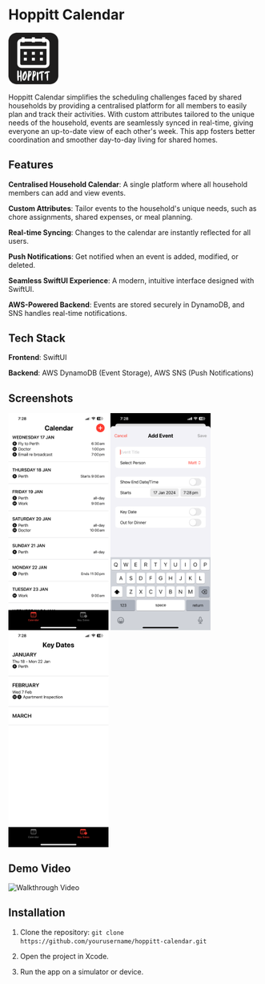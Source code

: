 # Hoppitt Calendar
<img src="docs/hoppitt-calendar-icon.png" alt="App Icon" width="100"/>

Hoppitt Calendar simplifies the scheduling challenges faced by shared households by providing a centralised platform for all members to easily plan and track their activities. With custom attributes tailored to the unique needs of the household, events are seamlessly synced in real-time, giving everyone an up-to-date view of each other's week. This app fosters better coordination and smoother day-to-day living for shared homes.


## Features

**Centralised Household Calendar**: A single platform where all household members can add and view events.

**Custom Attributes**: Tailor events to the household's unique needs, such as chore assignments, shared expenses, or meal planning.

**Real-time Syncing**: Changes to the calendar are instantly reflected for all users.

**Push Notifications**: Get notified when an event is added, modified, or deleted.

**Seamless SwiftUI Experience**: A modern, intuitive interface designed with SwiftUI.

**AWS-Powered Backend**: Events are stored securely in DynamoDB, and SNS handles real-time notifications.


## Tech Stack

**Frontend**: SwiftUI

**Backend**: AWS DynamoDB (Event Storage), AWS SNS (Push Notifications)


## Screenshots
<p float="left">
    <img src="docs/hoppitt-calendar-home.png" alt="Home Page Image" width="200" align="top"/>
    <img src="docs/hoppitt-calendar-addevent.png" alt="Add Event Image" width="200" align="top"/>
    <img src="docs/hoppitt-calendar-keydates.png" alt="Key Dates Image" width="200" align="top"/>
</p>

## Demo Video
<img src="docs/hoppitt-calendar-walkthrough.gif" alt="Walkthrough Video" width="200"/>


## Installation

1. Clone the repository: `git clone https://github.com/yourusername/hoppitt-calendar.git`

2. Open the project in Xcode.

3. Run the app on a simulator or device.
